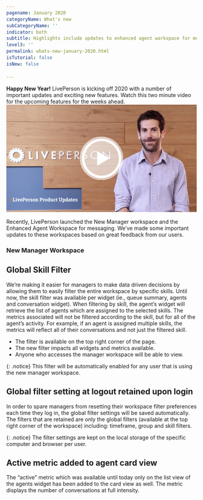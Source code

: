```yaml
---
pagename: January 2020
categoryName: What's new
subCategoryName: ''
indicator: both
subtitle: Highlights include updates to enhanced agent workspace for messaging, new manager workspace & New application Dashboard
level3: ''
permalink: whats-new-january-2020.html
isTutorial: false
isNew: false

---
```

**Happy New Year!**
LivePerson is kicking off 2020 with a number of important updates and exciting new features.
Watch this two minute video for the upcoming features for the weeks ahead.
![](img/Whats-new-jan-2020-1.jpg)

Recently, LivePerson launched the New Manager workspace and the Enhanced Agent Workspace for messaging. We’ve made some important updates to these workspaces based on great feedback from our users.

### New Manager Workspace 

## Global Skill Filter
We’re making it easier for managers to make data driven decisions by allowing them to easily filter the entire workspace by specific skills. Until now, the skill filter was available per widget (ie., queue summary, agents and conversation widget). 
When filtering by skill, the agent’s widget will retrieve the list of agents which are assigned to the selected skills.  The metrics associated will not be filtered according to the skill, but for all of the agent’s activity. For example, if an agent is assigned multiple skills, the metrics will reflect all of their conversations and not just the filtered skill.
- The filter is available on the top right corner of the page.
- The new filter impacts all widgets and metrics available.
- Anyone who accesses the manager workspace will be able to view.

{: .notice}
This filter will be automatically enabled for any user that is using the new manager workspace.

## Global filter setting at logout retained upon login 
In order to spare managers from resetting their workspace filter preferences each time they log in, the global filter settings will be saved automatically. The filters that are retained are only the global filters (available at the top right corner of the workspace) including: timeframe, group and skill filters. 

{: .notice}
The filter settings are kept on the local storage of the specific computer and browser per user.

## Active metric added to agent card view  
The “active” metric which was available until today only on the list view of the agents widget has been added to the card view as well. The metric displays the number of conversations at full intensity. 


